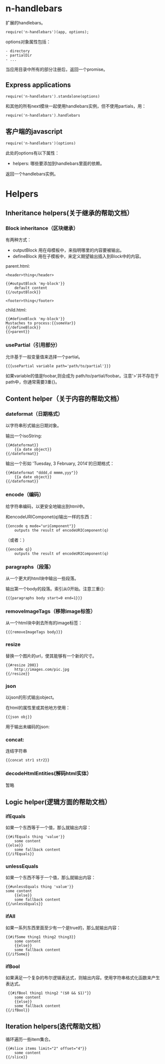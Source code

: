 # n-handlebars

扩展的handlebars。

	require('n-handlebars')(app, options);

options对象属性包括：

	- directory
	- partialDir
	- ...


当应用目录中所有的部分注册后，返回一个promise。

## Express applications

	require('n-handlebars').standalone(options)

和其他的所有next模块一起使用handlebars实例，但不使用partials，用：

	require('n-handlebars').handlebars

## 客户端的javascript

	require('n-handlebars')(options)

此处的options有以下属性：

- helpers: 哪些要添加到handlebars里面的依赖。

返回一个handlebars实例。


# Helpers
## Inheritance helpers(关于继承的帮助文档）
### Block inheritance（区块继承）

有两种方式：

- outputBlock 用在母模板中，来指明哪里的内容要被输出。
- defineBlock 用在子模板中，来定义期望输出插入到Block中的内容。

parent.html:

	<header>thing</header>
	
	{{#outputBlock 'my-block'}}
		default content
	{{/outputBlock}}
	
	<footer>thing</footer>

child.html:

	{{#defineBlock 'my-block'}}
	Mustaches to process:{{someVar}}
	{{/defineBlock}}
	{{>parent}}

### usePartial（引用部分）

允许基于一般变量值来选择一个partial。

 	{{{usePartial variable path='path/to/partial'}}}


如果variable的值是foobar,则会成为 path/to/partial/foobar。注意'>'并不存在于path中，你通常需要3重{}。


## Content helper（关于内容的帮助文档）
### dateformat（日期格式）

以字符串形式输出日期对象。

输出一个isoString:

	{{#dateformat}}
		{{a date object}}
	{{/dateformat}}

输出一个形如 'Tuesday, 3 February, 2014'的日期格式：

	{{#dateformat "dddd,d mmmm,yyy"}}
		{{a date object}}
	{{/dateformat}}

### encode（编码）

给字符串编码，以更安全地输出到html中。

和encodeURIComponet(q)输出一样的东西：

	{{encode q mode="uriComponent"}}
		outputs the result of encodeURIComponent(q)

（或者：）

	{{encode q}}
		outputs the result of encodeURIComponent(q)

### paragraphs（段落）

从一个更大的html块中输出一些段落。

输出第一个body的段落。索引从0开始。注意三重{}:

	{{{paragraphs body start=0 end=1}}}


### removeImageTags（移除image标签）

从一个html块中剥去所有的image标签：

	{{{removeImageTags body}}}



### resize
替换一个图片的url，使其能够有一个新的尺寸。

	{{#resize 200}}
		http://images.com/pic.jpg
	{{/resize}}

### json
以json的形式输出object。

在html的属性里或其他地方使用：

	{{json obj}}

用于输出未编码的json:

### concat:
连结字符串

	{{concat str1 str2}}



### decodeHtmlEntities(解码html实体）

暂略

## Logic helper(逻辑方面的帮助文档）

### ifEquals
如果一个东西等于一个值，那么就输出内容：

	{{#ifEquals thing 'value'}}
		some content
	{{else}}
		some fallback content
	{{/ifEquals}}

### unlessEquals
如果一个东西不等于一个值，那么就输出内容：

	{{#unlessEquals thing 'value'}}
	some content
		{{else}}
		some fallback content
	{{/unlessEquals}}

### ifAll
如果一系列东西里面至少有一个是true的，那么就输出内容：

	{{#ifSome thing1 thing2 thing3}}
		some content
		{{else}}
		some fallback content
	{{/ifSome}}


### ifBool
如果满足一个复杂的布尔逻辑表达式，则输出内容。使用字符串格式化函数来产生表达式。

	 {{#ifBool thing1 thing2 "($0 && $1)"}}
		some content
		{{else}}
		some fallback content
	{{/ifBool}}

## Iteration helpers(迭代帮助文档）

循环遍历一些item集合。

	{{#slice items limit="2" offset="4"}}
		some content
	{{/slice}}